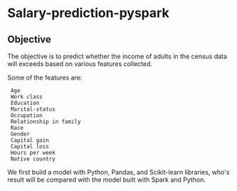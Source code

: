 # Salary-prediction-pyspark

## Objective
The objective is to predict whether the income of adults in the census data will exceeds based on various 
features collected.

Some of the features are:

     Age
     Work class
     Education
     Marital-status
     Occupation
     Relationship in family
     Race
     Gender
     Capital gain
     Capital loss
     Hours per week
     Native country

We first build a model with Python, Pandas, and Scikit-learn libraries, who's result will be compared with
the model built with Spark and Python.
